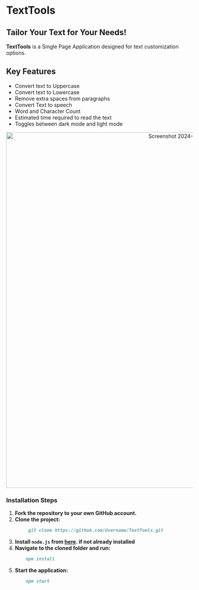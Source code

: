 # TextTools
## Tailor Your Text for Your Needs!

**TextTools** is a Single Page Application designed for text customization options.

## Key Features

- Convert text to Uppercase
- Convert text to Lowercase
- Remove extra spaces from paragraphs
- Convert Text to speech
- Word and Character Count 
- Estimated time required to read the text
- Toggles between dark mode and light mode

<p align='center'><img width="957" alt="Screenshot 2024-01-12 192917" src="https://github.com/IshitaPathak/TextTools/assets/75848598/cc667230-12dc-4e44-a55f-75edc1482066"></p>

<!-- <p align='center'> <img width="958" alt="Screenshot 2024-01-12 192939" src="https://github.com/IshitaPathak/TextTools/assets/75848598/2a8e1ea9-91a5-45fe-9bb7-c89a866e0e03" width="300"></p> -->

### Installation Steps

1. **Fork the repository to your own GitHub account.**
2. **Clone the project:**
    ```markdown
         git clone https://github.com/Username/TextTools.git
    ```
3. **Install `node.js` from [here](https://nodejs.org/en/). if not already installed**
4. **Navigate to the cloned folder and run:**
    ```markdown
        npm install
    ```
5. **Start the application:**
    ```markdown
        npm start
    ```
